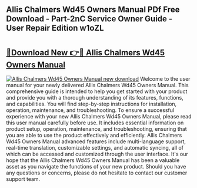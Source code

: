 ## Allis Chalmers Wd45 Owners Manual PDf Free Download - Part-2nC Service Owner Guide - User Repair Edition w1oZL

# <h2><a href="http://bc95235.oget.top/?id=Allis+Chalmers+Wd45+Owners+Manual">🔗Download New 👉🔴 Allis Chalmers Wd45 Owners Manual</a></h2>

[![Allis Chalmers Wd45 Owners Manual new download](https://i.imgur.com/5g1atiW.png)](http://bc95235.oget.top/?id=Allis+Chalmers+Wd45+Owners+Manual)
Welcome to the user manual for your newly delivered Allis Chalmers Wd45 Owners Manual. This comprehensive guide is intended to help you get started with your product and provide you with a thorough understanding of its features, functions, and capabilities. You will find step-by-step instructions for installation, operation, maintenance, and troubleshooting. To ensure a successful experience with your new Allis Chalmers Wd45 Owners Manual, please read this user manual carefully before use. It includes essential information on product setup, operation, maintenance, and troubleshooting, ensuring that you are able to use the product effectively and efficiently. Allis Chalmers Wd45 Owners Manual advanced features include multi-language support, real-time translation, customizable settings, and automatic syncing, all of which can be accessed and customized through the user interface. It's our hope that the Allis Chalmers Wd45 Owners Manual has been a valuable asset as you navigate the functions of your new product. Should you have any questions or concerns, please do not hesitate to contact our customer support team.
